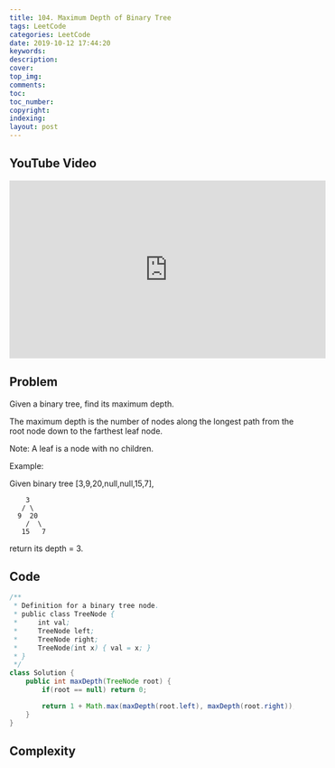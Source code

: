 ```yaml
---
title: 104. Maximum Depth of Binary Tree
tags: LeetCode
categories: LeetCode
date: 2019-10-12 17:44:20
keywords:
description:
cover:
top_img:
comments:
toc:
toc_number:
copyright:
indexing:
layout: post
---
```


## YouTube Video

<iframe width="560" height="315" src="https://www.youtube.com/embed/fEsr9cYrZZU" frameborder="0" allow="accelerometer; autoplay; encrypted-media; gyroscope; picture-in-picture" allowfullscreen></iframe>

## Problem

Given a binary tree, find its maximum depth.

The maximum depth is the number of nodes along the longest path from the root node down to the farthest leaf node.

Note: A leaf is a node with no children.

Example:

Given binary tree [3,9,20,null,null,15,7],

```
    3
   / \
  9  20
    /  \
   15   7
```

return its depth = 3.

## Code

```java
/**
 * Definition for a binary tree node.
 * public class TreeNode {
 *     int val;
 *     TreeNode left;
 *     TreeNode right;
 *     TreeNode(int x) { val = x; }
 * }
 */
class Solution {
    public int maxDepth(TreeNode root) {
        if(root == null) return 0;

        return 1 + Math.max(maxDepth(root.left), maxDepth(root.right));
    }
}
```

## Complexity
